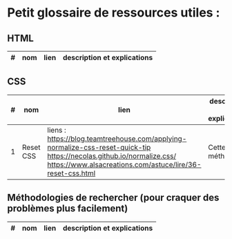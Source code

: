 # Petit glossaire de ressources utiles :

## HTML

| # | nom | lien | description et explications |
|---|-----|------|-----------------------------|


## CSS

| # | nom | lien | description et explications |
|---|-----|------|-----------------------------|
| 1 | Reset CSS | liens : <br> https://blog.teamtreehouse.com/applying-normalize-css-reset-quick-tip <br> https://necolas.github.io/normalize.css/ <br> https://www.alsacreations.com/astuce/lire/36-reset-css.html | Cette méthode |


## Méthodologies de rechercher (pour craquer des problèmes plus facilement)

| # | nom | lien | description et explications |
|---|-----|------|-----------------------------|

